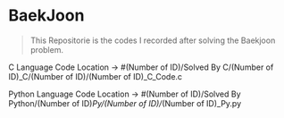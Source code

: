 # BaekJoon
> This Repositorie is the codes I recorded after solving the Baekjoon problem.

C Language Code Location -> #(Number of ID)/Solved By C/(Number of ID)_C/(Number of ID)/(Number of ID)_C_Code.c 

Python Language Code Location -> #(Number of ID)/Solved By Python/(Number of ID)_Py/(Number of ID)/_(Number of ID)_Py.py
